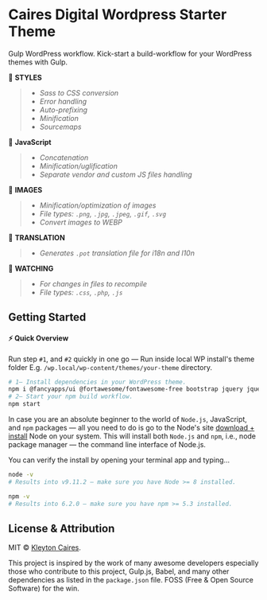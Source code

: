# Caires Digital Wordpress Starter Theme

Gulp WordPress workflow. Kick-start a build-workflow for your WordPress themes with Gulp.

🎨 **STYLES**

> -   _Sass to CSS conversion_
> -   _Error handling_
> -   _Auto-prefixing_
> -   _Minification_
> -   _Sourcemaps_

🌋 **JavaScript**

> -   _Concatenation_
> -   _Minification/uglification_
> -   _Separate vendor and custom JS files handling_

🌁 **IMAGES**

> -   _Minification/optimization of images_
> -   _File types: `.png`, `.jpg`, `.jpeg`, `.gif`, `.svg`_
> -   _Convert images to WEBP_

💯 **TRANSLATION**

> -   _Generates `.pot` translation file for i18n and l10n_

👀 **WATCHING**

> -   _For changes in files to recompile_
> -   _File types: `.css`, `.php`, `.js`_

## Getting Started

#### ⚡️ Quick Overview

Run step `#1`, and `#2` quickly in one go — Run inside local WP install's theme folder E.g. `/wp.local/wp-content/themes/your-theme` directory.

```sh
# 1— Install dependencies in your WordPress theme.
npm i @fancyapps/ui @fortawesome/fontawesome-free bootstrap jquery jquery-mask-plugin popper.js swiper --save
# 2— Start your npm build workflow.
npm start
```

In case you are an absolute beginner to the world of `Node.js`, JavaScript, and `npm` packages — all you need to do is go to the Node's site [download + install](https://nodejs.org/en/download/) Node on your system. This will install both `Node.js` and `npm`, i.e., node package manager — the command line interface of Node.js.

You can verify the install by opening your terminal app and typing...

```sh
node -v
# Results into v9.11.2 — make sure you have Node >= 8 installed.

npm -v
# Results into 6.2.0 — make sure you have npm >= 5.3 installed.
```

## License & Attribution

MIT © [Kleyton Caires](https://linkedin.com/in/kleytoncaires).

This project is inspired by the work of many awesome developers especially those who contribute to this project, Gulp.js, Babel, and many other dependencies as listed in the `package.json` file. FOSS (Free & Open Source Software) for the win.
